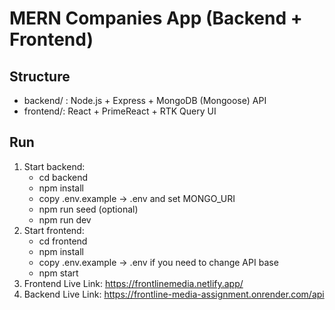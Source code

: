# MERN Companies App (Backend + Frontend)
## Structure
- backend/ : Node.js + Express + MongoDB (Mongoose) API
- frontend/: React + PrimeReact + RTK Query UI
## Run
1. Start backend:
   - cd backend
   - npm install
   - copy .env.example -> .env and set MONGO_URI
   - npm run seed (optional)
   - npm run dev
2. Start frontend:
   - cd frontend
   - npm install
   - copy .env.example -> .env if you need to change API base
   - npm start
3. Frontend Live Link: https://frontlinemedia.netlify.app/
4. Backend Live Link: https://frontline-media-assignment.onrender.com/api

